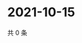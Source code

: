 # 2021-10-15

共 0 条

<!-- BEGIN WEIBO -->
<!-- 最后更新时间 Fri Oct 15 2021 21:11:14 GMT+0800 (China Standard Time) -->

<!-- END WEIBO -->
